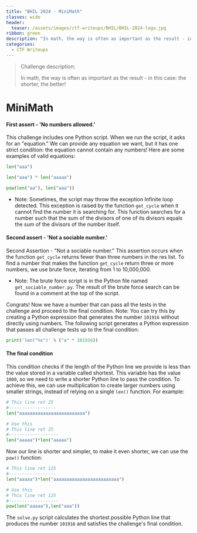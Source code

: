 ```yaml
---
title: "BHIL 2024 - MiniMath"
classes: wide
header:
  teaser: /assets/images/ctf-writeups/BHIL/BHIL-2024-logo.jpg
ribbon: green
description: "In math, the way is often as important as the result - in this case: the shorter, the better!"
categories:
  - CTF Writeups
---
```


> Challenge description:
>
> In math, the way is often as important as the result - in this case: the shorter, the better!






# MiniMath
#### First assert - 'No numbers allowed.'
This challenge includes one Python script. When we run the script, it asks for an "equation." We can provide any equation we want, but it has one strict condition: the equation cannot contain any numbers! Here are some examples of valid equations:

```python
len("aaa")

len("aaa") * len("aaaaa")

pow(len("aa"), len("aaa")) 
```

* Note: Sometimes, the script may throw the exception Infinite loop detected. This exception is raised by the function `get_cycle` when it cannot find the number it is searching for. This function searches for a number such that the sum of the divisors of one of its divisors equals the sum of the divisors of the number itself.


#### Second assert - 'Not a sociable number.'
Second Assertion - "Not a sociable number."
This assertion occurs when the function `get_cycle` returns fewer than three numbers in the res list. To find a number that makes the function `get_cycle` return three or more numbers, we use brute force, iterating from 1 to 10,000,000.

* Note: The brute force script is in the Python file named `get_sociable_number.py`. 
The result of the brute force search can be found in a comment at the top of the script.

Congrats! Now we have a number that can pass all the tests in the challenge and proceed to the final condition.
Note: You can try this by creating a Python expression that generates the number `101916` without directly using numbers. The following script generates a Python expression that passes all challenge tests up to the final condition:

```python
print('len("%s")' % ("a" * 101916))
```

#### The final condition
This condition checks if the length of the Python line we provide is less than the value stored in a variable called shortest. This variable has the value `1000`, so we need to write a shorter Python line to pass the condition. To achieve this, we can use multiplication to create larger numbers using smaller strings, instead of relying on a single `len()` function. For example:

```python
# This line ret 25
#------------------
len("aaaaaaaaaaaaaaaaaaaaaaaaa")

# Use this
# This line ret 25
#-------------------
len("aaaaa")*len("aaaaa")
```
Now our line is shorter and simpler, to make it even shorter, we can use the `pow()` function:

```python
# This line ret 125
#------------------
len("aaaaa")*len("aaaaaaaaaaaaaaaaaaaaaaaaa")

# Use this
# This line ret 125
#-------------------
pow(len("aaaaa"),len("aaa"))
```

The `solve.py` script calculates the shortest possible Python line that produces the number `101916` and satisfies the challenge's final condition.
